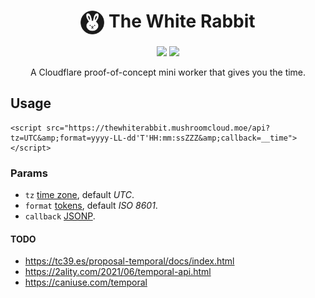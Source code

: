 <h1 align="center"><img src="/public/favicons/favicon-60x60.png" align="top" width="38"> The White Rabbit</h1>

<p align="center">
	<a href="https://thewhiterabbit.mushroomcloud.moe/"><img src="https://img.shields.io/website?label=status&url=https%3A%2F%2Fthewhiterabbit.mushroomcloud.moe%2F"></a>
	<a href="https://github.com/mushroomcloud-moe/thewhiterabbit"><img src="https://img.shields.io/badge/awesome-yes-green"></a>
</p>

<p align="center">A Cloudflare proof-of-concept mini worker that gives you the time.</p>

## Usage
	
```
<script src="https://thewhiterabbit.mushroomcloud.moe/api?tz=UTC&amp;format=yyyy-LL-dd'T'HH:mm:ssZZZ&amp;callback=__time"></script>
```

### Params

  * `tz` [time zone](https://en.wikipedia.org/wiki/List_of_tz_database_time_zones), default _UTC_.
  * `format` [tokens](https://moment.github.io/luxon/#/formatting?id=table-of-tokens), default _ISO 8601_.
  * `callback` [JSONP](https://en.wikipedia.org/wiki/JSONP).

#### TODO
* https://tc39.es/proposal-temporal/docs/index.html
* https://2ality.com/2021/06/temporal-api.html
* https://caniuse.com/temporal
